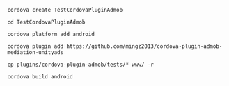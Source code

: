 `cordova create TestCordovaPluginAdmob`

`cd TestCordovaPluginAdmob`

`cordova platform add android`

`cordova plugin add https://github.com/mingz2013/cordova-plugin-admob-mediation-unityads`

`cp plugins/cordova-plugin-admob/tests/* www/ -r`


`cordova build android`


